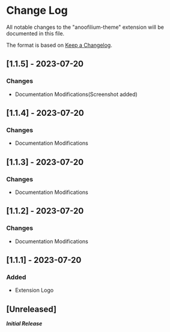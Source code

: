 # Change Log

All notable changes to the "anoofilium-theme" extension will be documented in this file.

The format is based on [Keep a Changelog](https://keepachangelog.com/en/1.0.0/).

## [1.1.5] - 2023-07-20

### Changes

- Documentation Modifications(Screenshot added)

## [1.1.4] - 2023-07-20

### Changes

- Documentation Modifications

## [1.1.3] - 2023-07-20

### Changes

- Documentation Modifications

## [1.1.2] - 2023-07-20

### Changes

- Documentation Modifications

## [1.1.1] - 2023-07-20

### Added

- Extension Logo

## [Unreleased]

**_Initial Release_**

